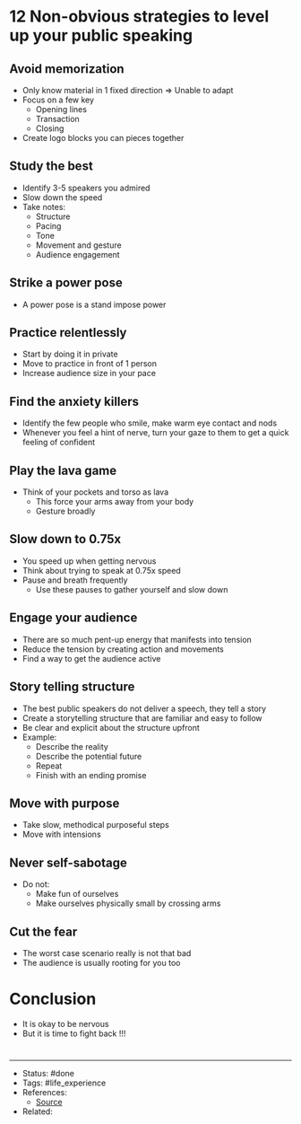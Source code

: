 # 12 Non-obvious strategies to level up your public speaking

## Avoid memorization
- Only know material in 1 fixed direction => Unable to adapt
- Focus on a few key
	- Opening lines
	- Transaction
	- Closing
- Create logo blocks you can pieces together

## Study the best
- Identify 3-5 speakers you admired
- Slow down the speed
- Take notes:
	- Structure
	- Pacing
	- Tone
	- Movement and gesture
	- Audience engagement

## Strike a power pose
- A power pose is a stand impose power

## Practice relentlessly
- Start by doing it in private
- Move to practice in front of 1 person
- Increase audience size in your pace

## Find the anxiety killers
- Identify the few people who smile, make warm eye contact and nods
- Whenever you feel a hint of nerve, turn your gaze to them to get a quick feeling of confident

## Play the lava game
- Think of your pockets and torso as lava
	- This force your arms away from your body
	- Gesture broadly

## Slow down to 0.75x
- You speed up when getting nervous
- Think about trying to speak at 0.75x speed
- Pause and breath frequently
	- Use these pauses to gather yourself and slow down

## Engage your audience
- There are so much pent-up energy that manifests into tension
- Reduce the tension by creating action and movements
- Find a way to get the audience active

## Story telling structure
- The best public speakers do not deliver a speech, they tell a story
- Create a storytelling structure that are familiar and easy to follow
- Be clear and explicit about the structure upfront
- Example:
	- Describe the reality
	- Describe the potential future
	- Repeat
	- Finish with an ending promise

## Move with purpose
- Take slow, methodical purposeful steps
- Move with intensions

## Never self-sabotage
- Do not:
	- Make fun of ourselves
	- Make ourselves physically small by crossing arms

## Cut the fear
- The worst case scenario really is not that bad
- The audience is usually rooting for you too

# Conclusion
- It is okay to be nervous
- But it is time to fight back !!!

#

---
- Status: #done
- Tags: #life_experience
- References:
	- [Source](https://sahilbloom.substack.com/p/the-power-speaking-guide?s=w)
- Related:
